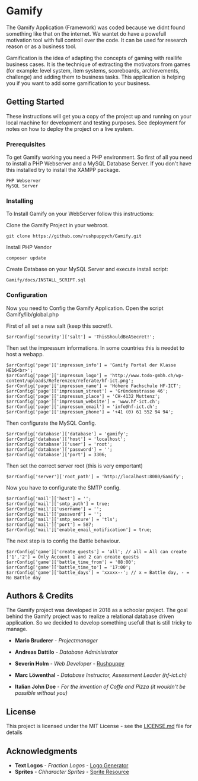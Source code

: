 # Gamify

The Gamify Application (Framework) was coded because we didnt found something like that on the internet. We wantet do have a powefull motivation tool with full controll over the code. It can be used for research reason or as a business tool.

Gamification is the idea of adapting the concepts of gaming with reallife business cases. It is the technique of extracting the motivators from games (for example: level system, item systems, scoreboards, archievements, challenge) and adding them to business tasks. This application is helping you if you want to add some gamification to your business.

## Getting Started

These instructions will get you a copy of the project up and running on your local machine for development and testing purposes. See deployment for notes on how to deploy the project on a live system.

### Prerequisites

To get Gamify working you need a PHP environment. So first of all you need to install a PHP Webserver and a MySQL Database Server. If you don't have this installed try to install the XAMPP package.

```
PHP Webserver
MySQL Server
```

### Installing

To Install Gamify on your WebServer follow this instructions:

Clone the Gamify Project in your webroot.

```
git clone https://github.com/rushpuppych/Gamify.git
```

Install PHP Vendor

```
composer update
```

Create Database on your MySQL Server and execute install script:

```
Gamify/docs/INSTALL_SCRIPT.sql
```

### Configuration

Now you need to Config the Gamify Application. Open the script Gamify/lib/global.php

First of all set a new salt (keep this secret!).

```
$arrConfig['security']['salt'] = 'ThisShouldBeASecret!';
```

Then set the impressum informations. In some countries this is needet to host a webapp.

```
$arrConfig['page']['impressum_info'] = 'Gamify Portal der Klasse HE16<br>';
$arrConfig['page']['impressum_logo'] = 'http://www.todo-gmbh.ch/wp-content/uploads/Referenzen/referate/hf-ict.png';
$arrConfig['page']['impressum_name'] = 'Höhere Fachschule HF-ICT';
$arrConfig['page']['impressum_street'] = 'Gründenstrasse 46';
$arrConfig['page']['impressum_place'] = 'CH-4132 Muttenz';
$arrConfig['page']['impressum_website'] = 'www.hf-ict.ch';
$arrConfig['page']['impressum_email'] = 'info@hf-ict.ch';
$arrConfig['page']['impressum_phone'] = '+41 (0) 61 552 94 94';
```

Then configurate the MySQL Config.

```
$arrConfig['database']['database'] = 'gamify';
$arrConfig['database']['host'] = 'localhost';
$arrConfig['database']['user'] = 'root';
$arrConfig['database']['password'] = '';
$arrConfig['database']['port'] = 3306;
```

Then set the correct server root (this is very emportant)

```
$arrConfig['server']['root_path'] = 'http://localhost:8080/Gamify';
```

Now you have to configurate the SMTP config.

```
$arrConfig['mail']['host'] = '';
$arrConfig['mail']['smtp_auth'] = true;
$arrConfig['mail']['username'] = '';
$arrConfig['mail']['password'] = '';
$arrConfig['mail']['smtp_secure'] = 'tls';
$arrConfig['mail']['port'] = 587;
$arrConfig['mail']['enable_email_notification'] = true;
```

The next step is to config the Battle behaviour.

```
$arrConfig['game']['create_quests'] = 'all'; // all = All can create ['1','2'] = Only Account 1 and 2 can create quests
$arrConfig['game']['battle_time_from'] = '08:00';
$arrConfig['game']['battle_time_to'] = '17:00';
$arrConfig['game']['battle_days'] = 'xxxxx--'; // x = Battle day, - = No Battle day
```

## Authors & Credits

The Gamify project was developed in 2018 as a schoolar project. The goal behind the Gamify project was to realize a relational database driven application. So we decided to develop something usefull that is still tricky to manage.

* **Mario Bruderer** - *Projectmanager*
* **Andreas Dattilo** - *Database Administrator*
* **Severin Holm** - *Web Developer* - [Rushpuppy](https://github.com/rushpuppych)

* **Marc Löwenthal** - *Database Instructor, Assessment Leader (hf-ict.ch)*
* **Italian John Doe** - *For the invention of Coffe and Pizza (it wouldn't be possible without you)*

## License

This project is licensed under the MIT License - see the [LICENSE.md](LICENSE.md) file for details

## Acknowledgments

* **Text Logos** - *Fraction Logos* - [Logo Generator](https://textcraft.net/">https://textcraft.net/)
* **Sprites** - *Chharacter Sprites* - [Sprite Resource](http://charas-project.net/">http://charas-project.net/)
